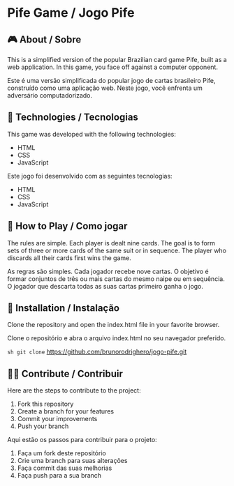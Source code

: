 # Pife Game / Jogo Pife

## 🎮 About / Sobre

This is a simplified version of the popular Brazilian card game Pife, built as a web application. In this game, you face off against a computer opponent.

Este é uma versão simplificada do popular jogo de cartas brasileiro Pife, construído como uma aplicação web. Neste jogo, você enfrenta um adversário computadorizado.

## 🚀 Technologies / Tecnologias

This game was developed with the following technologies:

- HTML
- CSS
- JavaScript

Este jogo foi desenvolvido com as seguintes tecnologias:

- HTML
- CSS
- JavaScript

## 📖 How to Play / Como jogar

The rules are simple. Each player is dealt nine cards. The goal is to form sets of three or more cards of the same suit or in sequence. The player who discards all their cards first wins the game.

As regras são simples. Cada jogador recebe nove cartas. O objetivo é formar conjuntos de três ou mais cartas do mesmo naipe ou em sequência. O jogador que descarta todas as suas cartas primeiro ganha o jogo.

## 🔧 Installation / Instalação

Clone the repository and open the index.html file in your favorite browser.

Clone o repositório e abra o arquivo index.html no seu navegador preferido.

```sh git clone``` https://github.com/brunorodrighero/jogo-pife.git

## 👨‍💻 Contribute / Contribuir

Here are the steps to contribute to the project:

1. Fork this repository
2. Create a branch for your features
3. Commit your improvements
4. Push your branch

Aqui estão os passos para contribuir para o projeto:

1. Faça um fork deste repositório
2. Crie uma branch para suas alterações
3. Faça commit das suas melhorias
4. Faça push para a sua branch

